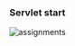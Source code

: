 ### Servlet start

![assignments](https://github.com/shreeshailaya/c-dac/blob/main/Advanced%20Java/Media/Assignments/14-8-d5.png)




